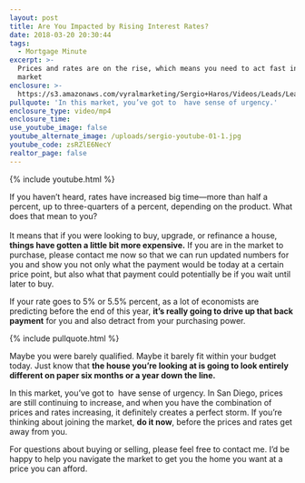 ```yaml
---
layout: post
title: Are You Impacted by Rising Interest Rates?
date: 2018-03-20 20:30:44
tags:
  - Mortgage Minute
excerpt: >-
  Prices and rates are on the rise, which means you need to act fast in this
  market
enclosure: >-
  https://s3.amazonaws.com/vyralmarketing/Sergio+Haros/Videos/Leads/Leads+-+Are+You+Impacted+By+Rising+Interest+Rates%253F+-San+Diego+Mortgage.mp4
pullquote: 'In this market, you’ve got to  have sense of urgency.'
enclosure_type: video/mp4
enclosure_time:
use_youtube_image: false
youtube_alternate_image: /uploads/sergio-youtube-01-1.jpg
youtube_code: zsRZlE6NecY
realtor_page: false
---
```


{% include youtube.html %}

If you haven’t heard, rates have increased big time—more than half a percent, up to three-quarters of a percent, depending on the product. What does that mean to you?<br><br>It means that if you were looking to buy, upgrade, or refinance a house, **things have gotten a little bit more expensive.** If you are in the market to purchase, please contact me now so that we can run updated numbers for you and show you not only what the payment would be today at a certain price point, but also what that payment could potentially be if you wait until later to buy.

If your rate goes to 5% or 5.5% percent, as a lot of economists are predicting before the end of this year, **it’s really going to drive up that back payment** for you and also detract from your purchasing power.

{% include pullquote.html %}

Maybe you were barely qualified. Maybe it barely fit within your budget today. Just know that **the house you’re looking at is going to look entirely different on paper six months or a year down the line.**

In this market, you’ve got to &nbsp;have sense of urgency. In San Diego, prices are still continuing to increase, and when you have the combination of prices and rates increasing, it definitely creates a perfect storm. If you’re thinking about joining the market, **do it now**, before the prices and rates get away from you.

For questions about buying or selling, please feel free to contact me. I’d be happy to help you navigate the market to get you the home you want at a price you can afford.

&nbsp;
